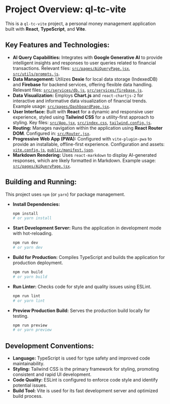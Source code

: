 # Project Overview: ql-tc-vite

This is a `ql-tc-vite` project, a personal money management application built with **React**, **TypeScript**, and **Vite**.

## Key Features and Technologies:

*   **AI Query Capabilities:** Integrates with **Google Generative AI** to provide intelligent insights and responses to user queries related to financial transactions. Relevant files: [`src/pages/AiQueryPage.jsx`](src/pages/AiQueryPage.jsx), [`src/utils/prompts.js`](src/utils/prompts.js).
*   **Data Management:** Utilizes **Dexie** for local data storage (IndexedDB) and **Firebase** for backend services, offering flexible data handling. Relevant files: [`src/services/db.js`](src/services/db.js), [`src/services/firebase.js`](src/services/firebase.js).
*   **Data Visualization:** Employs **Chart.js** and `react-chartjs-2` for interactive and informative data visualization of financial trends. Example usage: [`src/pages/DashboardPage.jsx`](src/pages/DashboardPage.jsx).
*   **User Interface:** Built with **React** for a dynamic and responsive user experience, styled using **Tailwind CSS** for a utility-first approach to styling. Key files: [`src/App.jsx`](src/App.jsx), [`src/index.css`](src/index.css), [`tailwind.config.js`](tailwind.config.js).
*   **Routing:** Manages navigation within the application using **React Router DOM**. Configured in: [`src/Router.jsx`](src/Router.jsx).
*   **Progressive Web App (PWA):** Configured with `vite-plugin-pwa` to provide an installable, offline-first experience. Configuration and assets: [`vite.config.js`](vite.config.js), [`public/manifest.json`](public/manifest.json).
*   **Markdown Rendering:** Uses `react-markdown` to display AI-generated responses, which are likely formatted in Markdown. Example usage: [`src/pages/AiQueryPage.jsx`](src/pages/AiQueryPage.jsx).

## Building and Running:

This project uses `npm` (or `yarn`) for package management.

*   **Install Dependencies:**
    ```bash
    npm install
    # or yarn install
    ```

*   **Start Development Server:**
    Runs the application in development mode with hot-reloading.
    ```bash
    npm run dev
    # or yarn dev
    ```

*   **Build for Production:**
    Compiles TypeScript and builds the application for production deployment.
    ```bash
    npm run build
    # or yarn build
    ```

*   **Run Linter:**
    Checks code for style and quality issues using ESLint.
    ```bash
    npm run lint
    # or yarn lint
    ```

*   **Preview Production Build:**
    Serves the production build locally for testing.
    ```bash
    npm run preview
    # or yarn preview
    ```

## Development Conventions:

*   **Language:** TypeScript is used for type safety and improved code maintainability.
*   **Styling:** Tailwind CSS is the primary framework for styling, promoting consistent and rapid UI development.
*   **Code Quality:** ESLint is configured to enforce code style and identify potential issues.
*   **Build Tool:** Vite is used for its fast development server and optimized build process.